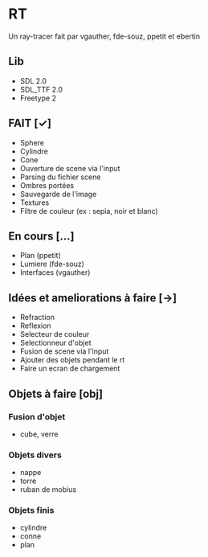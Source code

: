 # RT
Un ray-tracer fait par vgauther, fde-souz, ppetit et ebertin

## Lib
- SDL 2.0
- SDL_TTF 2.0
- Freetype 2

## FAIT [✓]
- Sphere
- Cylindre
- Cone
- Ouverture de scene via l'input
- Parsing du fichier scene
- Ombres portées
- Sauvegarde de l'image
- Textures
- Filtre de couleur (ex : sepia, noir et blanc)

## En cours [...]
- Plan (ppetit)
- Lumiere (fde-souz)
- Interfaces (vgauther)

## Idées et ameliorations à faire [->]
- Refraction
- Reflexion
- Selecteur de couleur
- Selectionneur d'objet
- Fusion de scene via l'input
- Ajouter des objets pendant le rt
- Faire un ecran de chargement

## Objets à faire [obj]
### Fusion d'objet
- cube, verre
### Objets divers
- nappe
- torre
- ruban de mobius
### Objets finis
- cylindre 
- conne
- plan

